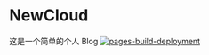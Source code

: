 # NewCloud

这是一个简单的个人 Blog
[![pages-build-deployment](https://github.com/GHe0000/Cloud/actions/workflows/pages/pages-build-deployment/badge.svg)](https://github.com/GHe0000/Cloud/actions/workflows/pages/pages-build-deployment)
